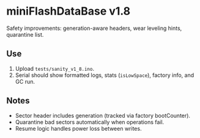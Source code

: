 # miniFlashDataBase v1.8

Safety improvements: generation-aware headers, wear leveling hints, quarantine list.

## Use

1. Upload `tests/sanity_v1_8.ino`.
2. Serial should show formatted logs, stats (`isLowSpace`), factory info, and GC run.

## Notes
- Sector header includes generation (tracked via factory bootCounter).
- Quarantine bad sectors automatically when operations fail.
- Resume logic handles power loss between writes.
